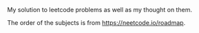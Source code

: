 My solution to leetcode problems as well as my thought on them.

The order of the subjects is from https://neetcode.io/roadmap. 
